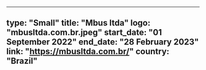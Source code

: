 
---
type: "Small"
title: "Mbus ltda"
logo: "mbusltda.com.br.jpeg"
start_date: "01 September 2022"
end_date: "28 February 2023"
link: "https://mbusltda.com.br/"
country: "Brazil"
---
